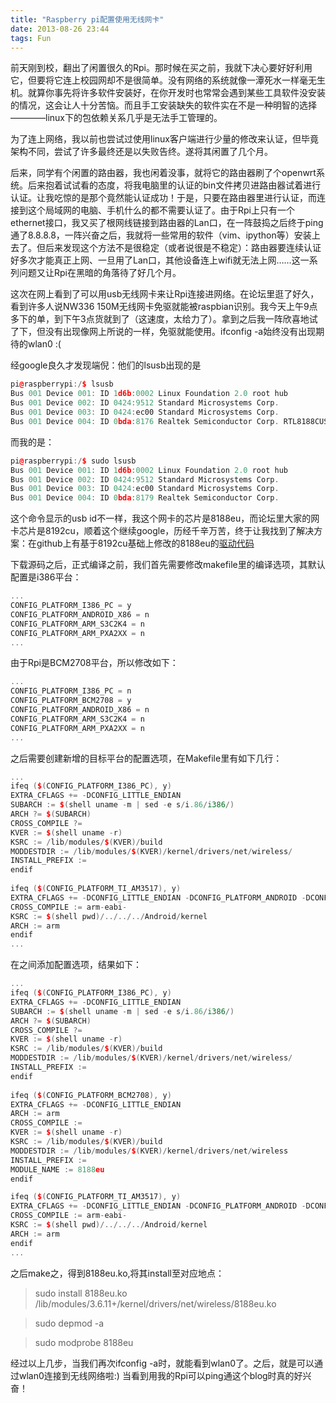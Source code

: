 ```yaml
---
title: "Raspberry pi配置使用无线网卡"
date: 2013-08-26 23:44
tags: Fun
---
```

前天刚到校，翻出了闲置很久的Rpi。那时候在买之前，我就下决心要好好利用它，但要将它连上校园网却不是很简单。没有网络的系统就像一潭死水一样毫无生机。就算你事先将许多软件安装好，在你开发时也常常会遇到某些工具软件没安装的情况，这会让人十分苦恼。而且手工安装缺失的软件实在不是一种明智的选择————linux下的包依赖关系几乎是无法手工管理的。

为了连上网络，我以前也尝试过使用linux客户端进行少量的修改来认证，但毕竟架构不同，尝试了许多最终还是以失败告终。遂将其闲置了几个月。<!--more-->

后来，同学有个闲置的路由器，我也闲着没事，就将它的路由器刷了个openwrt系统。后来抱着试试看的态度，将我电脑里的认证的bin文件拷贝进路由器试着进行认证。让我吃惊的是那个竟然能认证成功！于是，只要在路由器里进行认证，而连接到这个局域网的电脑、手机什么的都不需要认证了。由于Rpi上只有一个ethernet接口，我又买了根网线链接到路由器的Lan口，在一阵鼓捣之后终于ping通了8.8.8.8，一阵兴奋之后，我就将一些常用的软件（vim、ipython等）安装上去了。但后来发现这个方法不是很稳定（或者说很是不稳定）：路由器要连续认证好多次才能真正上网、一旦用了Lan口，其他设备连上wifi就无法上网……这一系列问题又让Rpi在黑暗的角落待了好几个月。

这次在网上看到了可以用usb无线网卡来让Rpi连接进网络。在论坛里逛了好久，看到许多人说NW336 150M无线网卡免驱就能被raspbian识别。我今天上午9点多下的单，到下午3点货就到了（这速度，太给力了）。拿到之后我一阵欣喜地试了下，但没有出现像网上所说的一样，免驱就能使用。ifconfig -a始终没有出现期待的wlan0   :(

经google良久才发现端倪：他们的lsusb出现的是

```c++
pi@raspberrypi:/$ lsusb
Bus 001 Device 001: ID 1d6b:0002 Linux Foundation 2.0 root hub
Bus 001 Device 002: ID 0424:9512 Standard Microsystems Corp.
Bus 001 Device 003: ID 0424:ec00 Standard Microsystems Corp.
Bus 001 Device 004: ID 0bda:8176 Realtek Semiconductor Corp. RTL8188CUS 802.11n WLAN Adapter
```

而我的是：

```c++
pi@raspberrypi:/$ sudo lsusb
Bus 001 Device 001: ID 1d6b:0002 Linux Foundation 2.0 root hub
Bus 001 Device 002: ID 0424:9512 Standard Microsystems Corp.
Bus 001 Device 003: ID 0424:ec00 Standard Microsystems Corp.
Bus 001 Device 004: ID 0bda:8179 Realtek Semiconductor Corp.
```

这个命令显示的usb id不一样，我这个网卡的芯片是8188eu，而论坛里大家的网卡芯片是8192cu，顺着这个继续google，历经千辛万苦，终于让我找到了解决方案：在github上有基于8192cu基础上修改的8188eu的[驱动代码](https://github.com/Red54/linux-shumeipai2/tree/sunxi-3.0/drivers/net/wireless/rtl8188eu)

下载源码之后，正式编译之前，我们首先需要修改makefile里的编译选项，其默认配置是i386平台：

```c++
...
CONFIG_PLATFORM_I386_PC = y
CONFIG_PLATFORM_ANDROID_X86 = n
CONFIG_PLATFORM_ARM_S3C2K4 = n
CONFIG_PLATFORM_ARM_PXA2XX = n
...
```

由于Rpi是BCM2708平台，所以修改如下：

```c++
...
CONFIG_PLATFORM_I386_PC = n
CONFIG_PLATFORM_BCM2708 = y
CONFIG_PLATFORM_ANDROID_X86 = n
CONFIG_PLATFORM_ARM_S3C2K4 = n
CONFIG_PLATFORM_ARM_PXA2XX = n
...
```

之后需要创建新增的目标平台的配置选项，在Makefile里有如下几行：

```c++
...
ifeq ($(CONFIG_PLATFORM_I386_PC), y)
EXTRA_CFLAGS += -DCONFIG_LITTLE_ENDIAN
SUBARCH := $(shell uname -m | sed -e s/i.86/i386/)
ARCH ?= $(SUBARCH)
CROSS_COMPILE ?=
KVER := $(shell uname -r)
KSRC := /lib/modules/$(KVER)/build
MODDESTDIR := /lib/modules/$(KVER)/kernel/drivers/net/wireless/
INSTALL_PREFIX :=
endif
 
ifeq ($(CONFIG_PLATFORM_TI_AM3517), y)
EXTRA_CFLAGS += -DCONFIG_LITTLE_ENDIAN -DCONFIG_PLATFORM_ANDROID -DCONFIG_PLATFORM_SHUTTLE
CROSS_COMPILE := arm-eabi-
KSRC := $(shell pwd)/../../../Android/kernel
ARCH := arm
endif
...
```

在之间添加配置选项，结果如下：

```c++
...
ifeq ($(CONFIG_PLATFORM_I386_PC), y)
EXTRA_CFLAGS += -DCONFIG_LITTLE_ENDIAN
SUBARCH := $(shell uname -m | sed -e s/i.86/i386/)
ARCH ?= $(SUBARCH)
CROSS_COMPILE ?=
KVER := $(shell uname -r)
KSRC := /lib/modules/$(KVER)/build
MODDESTDIR := /lib/modules/$(KVER)/kernel/drivers/net/wireless/
INSTALL_PREFIX :=
endif
 
ifeq ($(CONFIG_PLATFORM_BCM2708), y)
EXTRA_CFLAGS += -DCONFIG_LITTLE_ENDIAN
ARCH := arm
CROSS_COMPILE :=
KVER := $(shell uname -r)
KSRC := /lib/modules/$(KVER)/build
MODDESTDIR := /lib/modules/$(KVER)/kernel/drivers/net/wireless
INSTALL_PREFIX :=
MODULE_NAME := 8188eu
endif

ifeq ($(CONFIG_PLATFORM_TI_AM3517), y)
EXTRA_CFLAGS += -DCONFIG_LITTLE_ENDIAN -DCONFIG_PLATFORM_ANDROID -DCONFIG_PLATFORM_SHUTTLE
CROSS_COMPILE := arm-eabi-
KSRC := $(shell pwd)/../../../Android/kernel
ARCH := arm
endif
...
```

之后make之，得到8188eu.ko,将其install至对应地点：
> sudo install 8188eu.ko /lib/modules/3.6.11+/kernel/drivers/net/wireless/8188eu.ko  

> sudo depmod -a  

> sudo modprobe 8188eu  

经过以上几步，当我们再次ifconfig -a时，就能看到wlan0了。之后，就是可以通过wlan0连接到无线网络啦:) 当看到用我的Rpi可以ping通这个blog时真的好兴奋！
